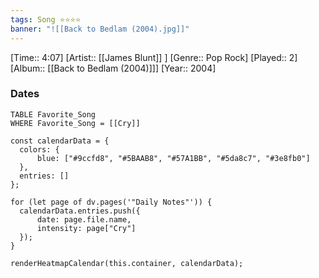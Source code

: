 ```yaml
---
tags: Song ⭐⭐⭐⭐ 
banner: "![[Back to Bedlam (2004).jpg]]"
---
```

[Time:: 4:07]
[Artist:: [[James Blunt]] ]
[Genre:: Pop Rock]
[Played:: 2]
[Album:: [[Back to Bedlam (2004)]]]
[Year:: 2004]
### Dates
````dataview
TABLE Favorite_Song
WHERE Favorite_Song = [[Cry]]
````
  ```dataviewjs
const calendarData = { 
	colors: { 
		blue: ["#9ccfd8", "#5BAAB8", "#57A1BB", "#5da8c7", "#3e8fb0"] 
	}, 
	entries: [] 
}; 

for (let page of dv.pages('"Daily Notes"')) { 
	calendarData.entries.push({ 
		date: page.file.name, 
		intensity: page["Cry"]
	}); 
} 

renderHeatmapCalendar(this.container, calendarData);
```
